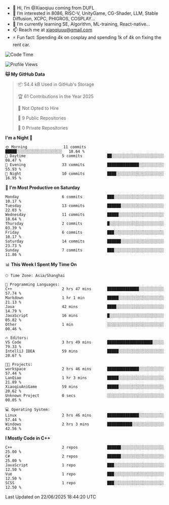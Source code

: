 - 👋 Hi, I’m @Xiaoqiuu coming from DUFL
- 👀 I’m interested in 8086, RISC-V, UnityGame, CG-Shader, LLM, Stable Diffusion, XCPC, PHIGROS, COSPLAY...
- 🌱 I’m currently learning SE, Algorithm, ML-training, React-native...
- 📫 Reach me at xiaoqiuuu@gmail.com
- ⚡ Fun fact: Spending 4k on cosplay and spending 1k of 4k on fixing the rent car.

<!---
Xiaoqiuu/Xiaoqiuu is a ✨ special ✨ repository because its `README.md` (this file) appears on your GitHub profile.
You can click the Preview link to take a look at your changes.
--->
<!---
[![Xiaoqiuu's GitHub stats](https://github-readme-stats.vercel.app/api?username=Xiaoqiuu)](https://github.com/anuraghazra/github-readme-stats)
--->

<!--START_SECTION:waka-->
![Code Time](http://img.shields.io/badge/Code%20Time-68%20hrs%2057%20mins-blue)

![Profile Views](http://img.shields.io/badge/Profile%20Views-0-blue)

**🐱 My GitHub Data** 

> 📦 54.4 kB Used in GitHub's Storage 
 > 
> 🏆 61 Contributions in the Year 2025
 > 
> 🚫 Not Opted to Hire
 > 
> 📜 9 Public Repositories 
 > 
> 🔑 0 Private Repositories 
 > 
**I'm a Night 🦉** 

```text
🌞 Morning                11 commits          █████░░░░░░░░░░░░░░░░░░░░   18.64 % 
🌆 Daytime                5 commits           ██░░░░░░░░░░░░░░░░░░░░░░░   08.47 % 
🌃 Evening                33 commits          ██████████████░░░░░░░░░░░   55.93 % 
🌙 Night                  10 commits          ████░░░░░░░░░░░░░░░░░░░░░   16.95 % 
```
📅 **I'm Most Productive on Saturday** 

```text
Monday                   6 commits           ███░░░░░░░░░░░░░░░░░░░░░░   10.17 % 
Tuesday                  13 commits          ██████░░░░░░░░░░░░░░░░░░░   22.03 % 
Wednesday                11 commits          █████░░░░░░░░░░░░░░░░░░░░   18.64 % 
Thursday                 2 commits           █░░░░░░░░░░░░░░░░░░░░░░░░   03.39 % 
Friday                   6 commits           ███░░░░░░░░░░░░░░░░░░░░░░   10.17 % 
Saturday                 14 commits          ██████░░░░░░░░░░░░░░░░░░░   23.73 % 
Sunday                   7 commits           ███░░░░░░░░░░░░░░░░░░░░░░   11.86 % 
```


📊 **This Week I Spent My Time On** 

```text
🕑︎ Time Zone: Asia/Shanghai

💬 Programming Languages: 
C++                      2 hrs 47 mins       ██████████████░░░░░░░░░░░   57.74 % 
Markdown                 1 hr 1 min          █████░░░░░░░░░░░░░░░░░░░░   21.13 % 
Java                     42 mins             ████░░░░░░░░░░░░░░░░░░░░░   14.79 % 
JavaScript               16 mins             █░░░░░░░░░░░░░░░░░░░░░░░░   05.82 % 
Other                    1 min               ░░░░░░░░░░░░░░░░░░░░░░░░░   00.46 % 

🔥 Editors: 
VS Code                  3 hrs 49 mins       ████████████████████░░░░░   79.33 % 
IntelliJ IDEA            59 mins             █████░░░░░░░░░░░░░░░░░░░░   20.67 % 

🐱‍💻 Projects: 
workspace                2 hrs 46 mins       ██████████████░░░░░░░░░░░   57.44 % 
LanQiao                  1 hr 3 mins         █████░░░░░░░░░░░░░░░░░░░░   21.89 % 
XiaoqiuAniGame           59 mins             █████░░░░░░░░░░░░░░░░░░░░   20.62 % 
Unknown Project          0 secs              ░░░░░░░░░░░░░░░░░░░░░░░░░   00.05 % 

💻 Operating System: 
Linux                    2 hrs 46 mins       ██████████████░░░░░░░░░░░   57.44 % 
Windows                  2 hrs 3 mins        ███████████░░░░░░░░░░░░░░   42.56 % 
```

**I Mostly Code in C++** 

```text
C++                      2 repos             ██████░░░░░░░░░░░░░░░░░░░   25.00 % 
C#                       2 repos             ██████░░░░░░░░░░░░░░░░░░░   25.00 % 
JavaScript               1 repo              ███░░░░░░░░░░░░░░░░░░░░░░   12.50 % 
Vue                      1 repo              ███░░░░░░░░░░░░░░░░░░░░░░   12.50 % 
SCSS                     1 repo              ███░░░░░░░░░░░░░░░░░░░░░░   12.50 % 
```




 Last Updated on 22/06/2025 18:44:20 UTC
<!--END_SECTION:waka-->
